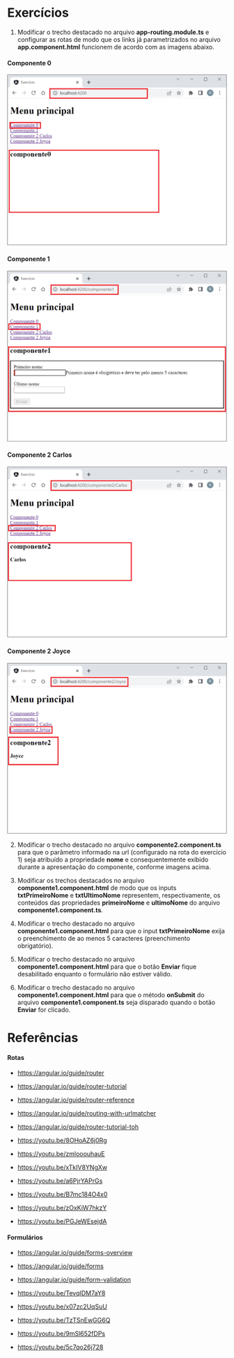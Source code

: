 # Exercícios

1) Modificar o trecho destacado no arquivo **app-routing.module.ts** e configurar as rotas de modo que os links já parametrizados no arquivo **app.component.html** funcionem de acordo com as imagens abaixo.

#### Componente 0
![img](https://raw.githubusercontent.com/rodrigo-leonhardt/estudos-estagiarios/main/Semana%2016/Assets/imgComp0.png)

#### Componente 1
![img](https://raw.githubusercontent.com/rodrigo-leonhardt/estudos-estagiarios/main/Semana%2016/Assets/imgComp1.png)

#### Componente 2 Carlos
![img](https://raw.githubusercontent.com/rodrigo-leonhardt/estudos-estagiarios/main/Semana%2016/Assets/imgComp2Carlos.png)

#### Componente 2 Joyce
![img](https://raw.githubusercontent.com/rodrigo-leonhardt/estudos-estagiarios/main/Semana%2016/Assets/imgComp2Joyce.png)

2) Modificar o trecho destacado no arquivo **componente2.component.ts** para que o parâmetro informado na url (configurado na rota do exercício 1) seja atribuído a propriedade **nome** e consequentemente exibido durante a apresentação do componente, conforme imagens acima.

3) Modificar os trechos destacados no arquivo **componente1.component.html** de modo que os inputs **txtPrimeiroNome** e **txtUltimoNome** representem, respectivamente, os conteúdos das propriedades **primeiroNome** e **ultimoNome** do arquivo **componente1.component.ts**.

4) Modificar o trecho destacado no arquivo **componente1.component.html** para que o input **txtPrimeiroNome** exija o preenchimento de ao menos 5 caracteres (preenchimento obrigatório).

5) Modificar o trecho destacado no arquivo **componente1.component.html** para que o botão **Enviar** fique desabilitado enquanto o formulário não estiver válido. 

6) Modificar o trecho destacado no arquivo **componente1.component.html** para que o método **onSubmit** do arquivo **componente1.component.ts** seja disparado quando o botão **Enviar** for clicado.

# Referências

#### Rotas
- https://angular.io/guide/router
- https://angular.io/guide/router-tutorial
- https://angular.io/guide/router-reference
- https://angular.io/guide/routing-with-urlmatcher
- https://angular.io/guide/router-tutorial-toh

- https://youtu.be/8OHoAZ6j0Rg
- https://youtu.be/zmlooouhauE
- https://youtu.be/xTkIV8YNgXw
- https://youtu.be/a6PjrYAPrGs
- https://youtu.be/B7mc184O4x0
- https://youtu.be/zOxKiW7hkzY
- https://youtu.be/PGJeWEsejdA

#### Formulários
- https://angular.io/guide/forms-overview
- https://angular.io/guide/forms
- https://angular.io/guide/form-validation

- https://youtu.be/TevqIDM7aY8
- https://youtu.be/x07zc2UqSuU
- https://youtu.be/TzTSnEwGG6Q
- https://youtu.be/9mSl652fDPs
- https://youtu.be/5c7qo26j728